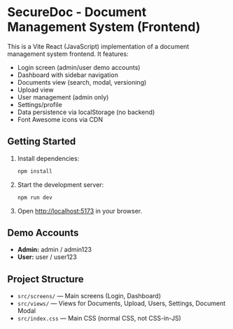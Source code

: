 # SecureDoc - Document Management System (Frontend)

This is a Vite React (JavaScript) implementation of a document management system frontend. It features:

- Login screen (admin/user demo accounts)
- Dashboard with sidebar navigation
- Documents view (search, modal, versioning)
- Upload view
- User management (admin only)
- Settings/profile
- Data persistence via localStorage (no backend)
- Font Awesome icons via CDN

## Getting Started

1. Install dependencies:
   ```sh
   npm install
   ```
2. Start the development server:
   ```sh
   npm run dev
   ```
3. Open [http://localhost:5173](http://localhost:5173) in your browser.

## Demo Accounts
- **Admin:** admin / admin123
- **User:** user / user123

## Project Structure
- `src/screens/` — Main screens (Login, Dashboard)
- `src/views/` — Views for Documents, Upload, Users, Settings, Document Modal
- `src/index.css` — Main CSS (normal CSS, not CSS-in-JS)

